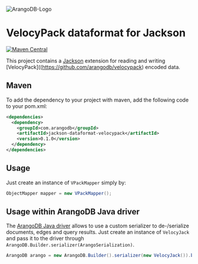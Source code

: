 ![ArangoDB-Logo](https://docs.arangodb.com/assets/arangodb_logo_2016_inverted.png)

# VelocyPack dataformat for Jackson 

[![Maven Central](https://maven-badges.herokuapp.com/maven-central/com.arangodb/jackson-dataformat-velocypack/badge.svg)](https://maven-badges.herokuapp.com/maven-central/com.arangodb/jackson-dataformat-velocypack)


This project contains a [Jackson](https://github.com/FasterXML/jackson) extension for reading and writing [VelocyPack]((https://github.com/arangodb/velocypack) encoded data.


## Maven

To add the dependency to your project with maven, add the following code to your pom.xml:

```XML
<dependencies>
  <dependency>
    <groupId>com.arangodb</groupId>
    <artifactId>jackson-dataformat-velocypack</artifactId>
    <version>0.1.0</version>
  </dependency>
</dependencies>
```

## Usage

Just create an instance of `VPackMapper` simply by:

```java
ObjectMapper mapper = new VPackMapper();
```

## Usage within ArangoDB Java driver

The [ArangoDB Java driver](https://github.com/arangodb/arangodb-java-driver) allows to use a custom serializer to de-/serialize documents, edges and query results. Just create an instance of `VelocyJack` and pass it to the driver through `ArangoDB.Builder.serializer(ArangoSerialization)`.

```java
ArangoDB arango = new ArangoDB.Builder().serializer(new VelocyJack()).build();
```
